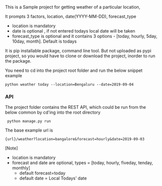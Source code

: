 This is a Sample project for getting weather of a particular location,

It prompts 3 factors, location, date(YYYY-MM-DD), forecast_type

* location is mandatory
* date is optional , if not entered todays local date will be taken
* forecast_type is optional and it contains 3 options - [today, hourly, 5day, 10day, month]. Default is todays

It is pip installable package, command line tool. But not uploaded as pypi project, so you would have to clone or download the project, 
inorder to run the package.

You need to cd into the project root folder and run the below snippet example

<code>python weather today --location=Bengaluru --date=2019-09-04 </code>

### API

The project folder contains the REST API, which could be run from the below common
by cd'ing into the root directory

<code> python manage.py run </code>

The base example url is 

```{url}/weather?location=bangalore&forecast=hourly&date=2019-09-03```

[Note]
* location is mandatory
* forecast and date are optional, types = [today, hourly, fiveday, tenday, monthly]
  * default forecast=today
  * default date = Local Todays' date




